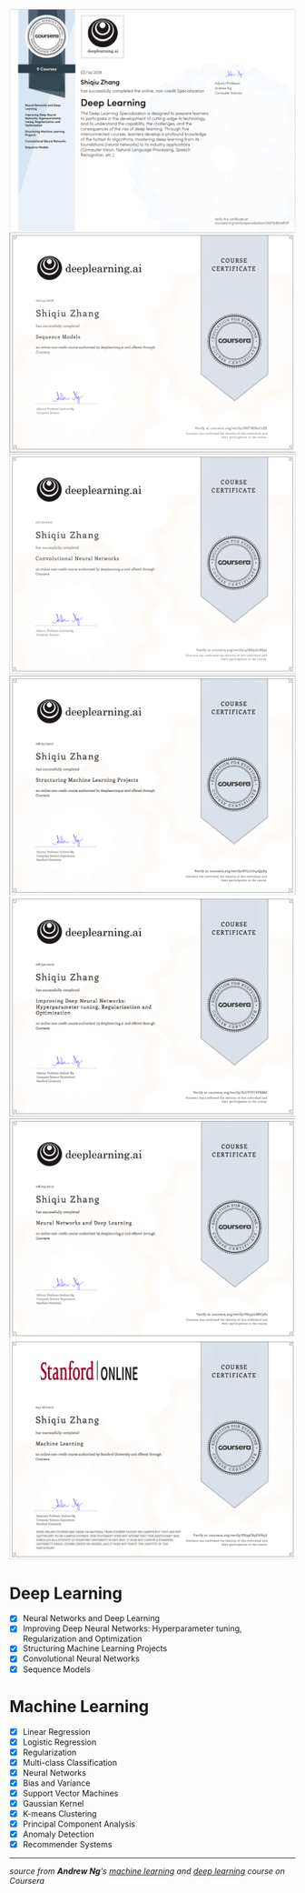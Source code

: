 ![deep learning](./certification/deep_learning.png)
![deep learning : Sequence Models](./certification/deeplearning.ai-5.png)
![deep learning : Convolutional Neural Networks](./certification/deeplearning.ai-4.png)
![deep learning : Structuring Machine Learning Projects](./certification/deeplearning.ai-3.png)
![deep learning : Improving Deep Neural Networks: Hyperparameter tuning, Regularization and Optimization](./certification/deeplearning.ai-2.png)
![deep learning : Neural Networks and Deep Learning](./certification/deeplearning.ai-1.png)
![machine learning](./certification/machine_learning.png)

# Deep Learning
+ [x] Neural Networks and Deep Learning
+ [x] Improving Deep Neural Networks: Hyperparameter tuning, Regularization and Optimization
+ [x] Structuring Machine Learning Projects
+ [x] Convolutional Neural Networks
+ [x] Sequence Models

# Machine Learning
+ [x] Linear Regression
+ [x] Logistic Regression
+ [x] Regularization
+ [x] Multi-class Classification
+ [x] Neural Networks
+ [x] Bias and Variance
+ [x] Support Vector Machines
+ [x] Gaussian Kernel
+ [x] K-means Clustering
+ [x] Principal Component Analysis
+ [x] Anomaly Detection
+ [x] Recommender Systems

---
*source from **Andrew Ng**'s [machine learning](https://www.coursera.org/learn/machine-learning/home/welcome) and [deep learning](https://www.coursera.org/specializations/deep-learning) course on Coursera*
